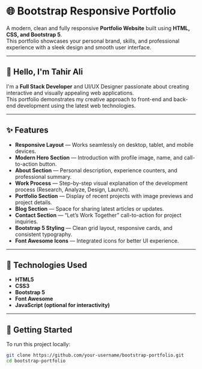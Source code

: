 # 🌐 Bootstrap Responsive Portfolio

A modern, clean and fully responsive **Portfolio Website** built using **HTML, CSS, and Bootstrap 5**.  
This portfolio showcases your personal brand, skills, and professional experience with a sleek design and smooth user interface.

---

## 👋 Hello, I'm Tahir Ali
I'm a **Full Stack Developer** and UI/UX Designer passionate about creating interactive and visually appealing web applications.  
This portfolio demonstrates my creative approach to front-end and back-end development using the latest web technologies.

---

## ✨ Features

- **Responsive Layout** — Works seamlessly on desktop, tablet, and mobile devices.  
- **Modern Hero Section** — Introduction with profile image, name, and call-to-action button.  
- **About Section** — Personal description, experience counters, and professional summary.  
- **Work Process** — Step-by-step visual explanation of the development process (Research, Analyze, Design, Launch).  
- **Portfolio Section** — Display of recent projects with image previews and project details.  
- **Blog Section** — Space for sharing latest articles or updates.  
- **Contact Section** — “Let’s Work Together” call-to-action for project inquiries.  
- **Bootstrap 5 Styling** — Clean grid layout, responsive cards, and consistent typography.  
- **Font Awesome Icons** — Integrated icons for better UI experience.

---

## 🧰 Technologies Used
- **HTML5**  
- **CSS3**  
- **Bootstrap 5**  
- **Font Awesome**  
- **JavaScript (optional for interactivity)**  

---

## 🚀 Getting Started

To run this project locally:

```bash
git clone https://github.com/your-username/bootstrap-portfolio.git
cd bootstrap-portfolio
